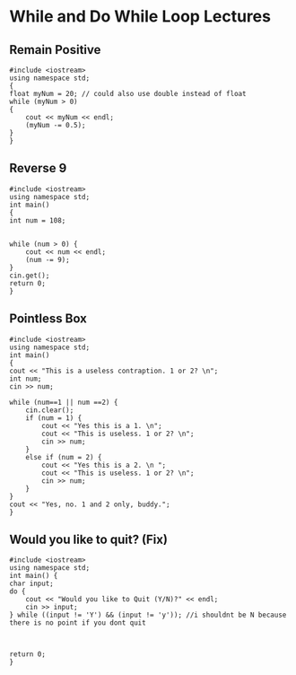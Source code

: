 # While and Do While Loop Lectures

## Remain Positive
    #include <iostream>
    using namespace std;
    {
    float myNum = 20; // could also use double instead of float
    while (myNum > 0)
    {
        cout << myNum << endl;
        (myNum -= 0.5);
    }
    }
    
## Reverse 9
    #include <iostream> 
    using namespace std;
    int main() 
    {
    int num = 108;


    while (num > 0) {
        cout << num << endl;
        (num -= 9);
    }
    cin.get();
    return 0;
    }
    
    
## Pointless Box
    #include <iostream> 
    using namespace std;
    int main()
    {
    cout << "This is a useless contraption. 1 or 2? \n";
    int num;
    cin >> num;

    while (num==1 || num ==2) {
        cin.clear();
        if (num = 1) {
            cout << "Yes this is a 1. \n";
            cout << "This is useless. 1 or 2? \n";
            cin >> num;
        }
        else if (num = 2) {
            cout << "Yes this is a 2. \n ";
            cout << "This is useless. 1 or 2? \n";
            cin >> num;
        }
    }
    cout << "Yes, no. 1 and 2 only, buddy.";
    }

## Would you like to quit? (Fix)
    #include <iostream> 
    using namespace std;
    int main() {
    char input;
    do {
        cout << "Would you like to Quit (Y/N)?" << endl;
        cin >> input;
    } while ((input != 'Y') && (input != 'y')); //i shouldnt be N because there is no point if you dont quit



    return 0;
    }
